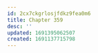 ```yaml
---
id: 2cx7ckgrlosjfdkz9fea0m6
title: Chapter 359
desc: ''
updated: 1691395062507
created: 1691137715798
---
```



